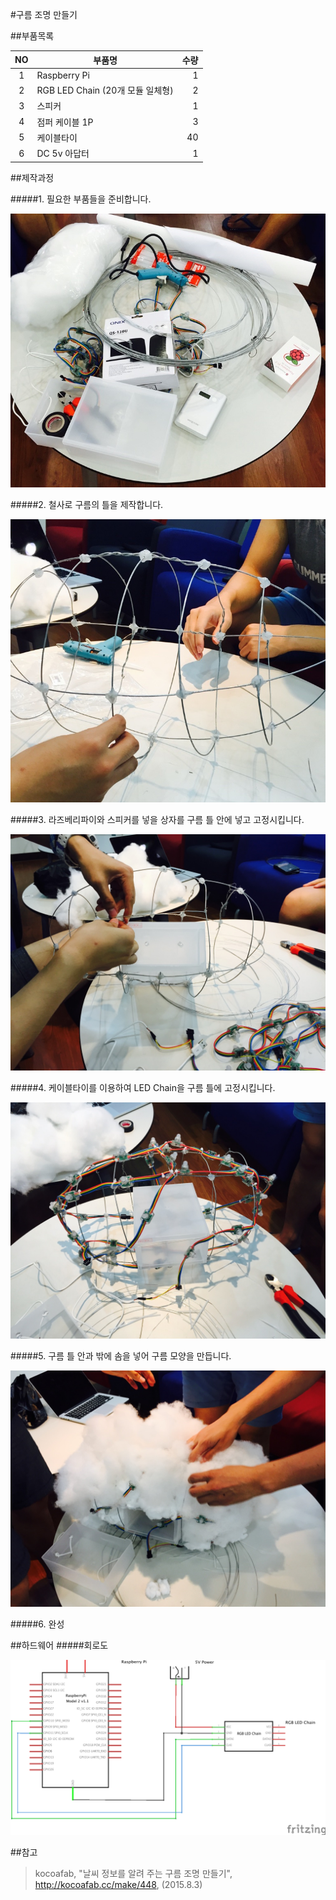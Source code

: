 #구름 조명 만들기

##부품목록

|  NO  |  부품명  |  수량  |
| :------: | ------ | --------:|
|  1  |  Raspberry Pi  |  1  |
|  2  |  RGB LED Chain (20개 모듈 일체형)  |  2  |
|  3  |  스피커  |  1  |
|  4  |  점퍼 케이블 1P  |  3  |
|  5  |  케이블타이  |  40  |
|  6  |  DC 5v 아답터  |  1  |

##제작과정

#####1. 필요한 부품들을 준비합니다.

![img](https://github.com/sw-maestro-ichai/alarm/blob/master/Manual/Pictures/1.jpeg?raw=true)

#####2. 철사로 구름의 틀을 제작합니다.

![img](https://github.com/sw-maestro-ichai/alarm/blob/master/Manual/Pictures/2.jpeg?raw=true)

#####3. 라즈베리파이와 스피커를 넣을 상자를 구름 틀 안에 넣고 고정시킵니다.

![img](https://github.com/sw-maestro-ichai/alarm/blob/master/Manual/Pictures/3.jpeg?raw=true)

#####4. 케이블타이를 이용하여 LED Chain을 구름 틀에 고정시킵니다.

![img](https://github.com/sw-maestro-ichai/alarm/blob/master/Manual/Pictures/4.jpeg?raw=true)

#####5. 구름 틀 안과 밖에 솜을 넣어 구름 모양을 만듭니다.

![img](https://github.com/sw-maestro-ichai/alarm/blob/master/Manual/Pictures/5.jpeg?raw=true)

#####6. 완성


##하드웨어
#####회로도

![img](https://github.com/sw-maestro-ichai/alarm/blob/master/Manual/Pictures/6_circuit.png?raw=true)


##참고
> kocoafab, "날씨 정보를 알려 주는 구름 조명 만들기", http://kocoafab.cc/make/448, (2015.8.3)
